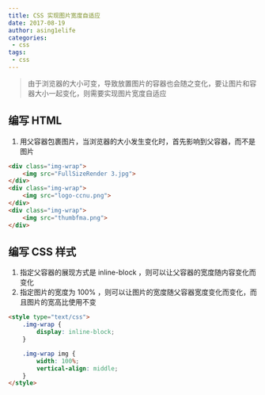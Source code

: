 ```yaml
---
title: CSS 实现图片宽度自适应
date: 2017-08-19
author: asing1elife
categories:
 - css
tags:
 - css
---
```

> 由于浏览器的大小可变，导致放置图片的容器也会随之变化，要让图片和容器大小一起变化，则需要实现图片宽度自适应  

## 编写 HTML
1. 用父容器包裹图片，当浏览器的大小发生变化时，首先影响到父容器，而不是图片

```html
<div class="img-wrap">
    <img src="FullSizeRender 3.jpg">
</div>
<div class="img-wrap">
    <img src="logo-ccnu.png">
</div>
<div class="img-wrap">
    <img src="thumbfma.png">
</div>
```

## 编写 CSS 样式
1. 指定父容器的展现方式是 inline-block ，则可以让父容器的宽度随内容变化而变化
2. 指定图片的宽度为 100% ，则可以让图片的宽度随父容器宽度变化而变化，而且图片的宽高比使用不变

```html
<style type="text/css">
    .img-wrap {
        display: inline-block;
    }

    .img-wrap img {
    	width: 100%;
    	vertical-align: middle;
    }
</style>
```